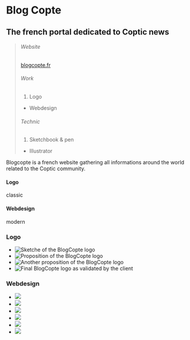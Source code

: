 # Blog Copte

## The french portal dedicated to Coptic news

> ###### Website
>
> [blogcopte.fr](http://blogcopte.fr/)
>
> ###### Work
>
> 1. Logo
> - Webdesign
>
> ###### Technic
>
> 1. Sketchbook & pen
> - Illustrator

Blogcopte is a french website gathering all informations around the world related to the Coptic community.

#### Logo

classic


#### Webdesign

modern

### Logo

- ![Sketche of the BlogCopte logo](media/images/copte-logo-selected-sketches.jpg "Sketche of the BlogCopte logo" )
- ![Proposition of the BlogCopte logo](media/images/copte-logo-for-hisweweba.svg "Proposition of the BlogCopte logo" )
- ![Another proposition of the BlogCopte logo](media/images/copte-logo-for-hiswewebb.svg "Another proposition of the BlogCopte logo" )
- ![Final BlogCopte logo as validated by the client](media/images/copte-logo-for-hiswewebfinal.svg "Final BlogCopte logo" )

### Webdesign

- ![](media/images/copte-actu-v3a.jpg "" )
- ![](media/images/copte-maquettes-v2-mockup-a.jpg "" )
- ![](media/images/copte-maquettes-v2-mockup-b.jpg "" )
- ![](media/images/copte-maquettes-v3mockup.jpg "" )
- ![](media/images/copte-maquettes-v9a.jpg "" )
- ![](media/images/copte-sous-categorie-v1a.jpg "" )